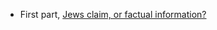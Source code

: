 - First part, [Jews claim, or factual information?](https://islam.stackexchange.com/questions/77760/why-nobody-translates-the-first-part-of-393-as-jews-claims)   
